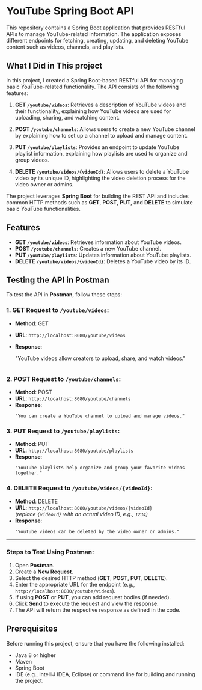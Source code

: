 # YouTube Spring Boot API

This repository contains a Spring Boot application that provides RESTful APIs to manage YouTube-related information. The application exposes different endpoints for fetching, creating, updating, and deleting YouTube content such as videos, channels, and playlists.

## What I Did in This project

In this project, I created a Spring Boot-based RESTful API for managing basic YouTube-related functionality. The API consists of the following features:

1. **GET `/youtube/videos`**: Retrieves a description of YouTube videos and their functionality, explaining how YouTube videos are used for uploading, sharing, and watching content.
  
2. **POST `/youtube/channels`**: Allows users to create a new YouTube channel by explaining how to set up a channel to upload and manage content.

3. **PUT `/youtube/playlists`**: Provides an endpoint to update YouTube playlist information, explaining how playlists are used to organize and group videos.

4. **DELETE `/youtube/videos/{videoId}`**: Allows users to delete a YouTube video by its unique ID, highlighting the video deletion process for the video owner or admins.

The project leverages **Spring Boot** for building the REST API and includes common HTTP methods such as **GET**, **POST**, **PUT**, and **DELETE** to simulate basic YouTube functionalities.

## Features

- **GET `/youtube/videos`**: Retrieves information about YouTube videos.
- **POST `/youtube/channels`**: Creates a new YouTube channel.
- **PUT `/youtube/playlists`**: Updates information about YouTube playlists.
- **DELETE `/youtube/videos/{videoId}`**: Deletes a YouTube video by its ID.

## Testing the API in Postman

To test the API in **Postman**, follow these steps:

### 1. GET Request to `/youtube/videos`:
- **Method**: GET
- **URL**: `http://localhost:8080/youtube/videos`
- **Response**:
  
  "YouTube videos allow creators to upload, share, and watch videos."
  ```

### 2. POST Request to `/youtube/channels`:
- **Method**: POST
- **URL**: `http://localhost:8080/youtube/channels`
- **Response**:
  ```
  "You can create a YouTube channel to upload and manage videos."
  ```

### 3. PUT Request to `/youtube/playlists`:
- **Method**: PUT
- **URL**: `http://localhost:8080/youtube/playlists`
- **Response**:
  ```
  "YouTube playlists help organize and group your favorite videos together."
  ```

### 4. DELETE Request to `/youtube/videos/{videoId}`:
- **Method**: DELETE
- **URL**: `http://localhost:8080/youtube/videos/{videoId}`  
  *(replace `{videoId}` with an actual video ID, e.g., `1234`)*
- **Response**:
  ```
  "YouTube videos can be deleted by the video owner or admins."
  ```

---

### Steps to Test Using Postman:
1. Open **Postman**.
2. Create a **New Request**.
3. Select the desired HTTP method (**GET**, **POST**, **PUT**, **DELETE**).
4. Enter the appropriate URL for the endpoint (e.g., `http://localhost:8080/youtube/videos`).
5. If using **POST** or **PUT**, you can add request bodies (if needed).
6. Click **Send** to execute the request and view the response.
7. The API will return the respective response as defined in the code.


## Prerequisites

Before running this project, ensure that you have the following installed:

- Java 8 or higher
- Maven
- Spring Boot
- IDE (e.g., IntelliJ IDEA, Eclipse) or command line for building and running the project.


